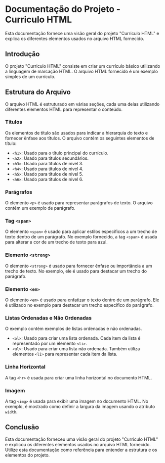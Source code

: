 # Documentação do Projeto - Curriculo HTML

Esta documentação fornece uma visão geral do projeto "Curriculo HTML" e explica os diferentes elementos usados no arquivo HTML fornecido.

## Introdução

O projeto "Curriculo HTML" consiste em criar um currículo básico utilizando a linguagem de marcação HTML. O arquivo HTML fornecido é um exemplo simples de um currículo.

## Estrutura do Arquivo

O arquivo HTML é estruturado em várias seções, cada uma delas utilizando diferentes elementos HTML para representar o conteúdo.

### Títulos

Os elementos de título são usados para indicar a hierarquia do texto e fornecer ênfase aos títulos. O arquivo contém os seguintes elementos de título:

- `<h1>`: Usado para o título principal do currículo.
- `<h2>`: Usado para títulos secundários.
- `<h3>`: Usado para títulos de nível 3.
- `<h4>`: Usado para títulos de nível 4.
- `<h5>`: Usado para títulos de nível 5.
- `<h6>`: Usado para títulos de nível 6.

### Parágrafos

O elemento `<p>` é usado para representar parágrafos de texto. O arquivo contém um exemplo de parágrafo.

### Tag `<span>`

O elemento `<span>` é usado para aplicar estilos específicos a um trecho de texto dentro de um parágrafo. No exemplo fornecido, a tag `<span>` é usada para alterar a cor de um trecho de texto para azul.

### Elemento `<strong>`

O elemento `<strong>` é usado para fornecer ênfase ou importância a um trecho de texto. No exemplo, ele é usado para destacar um trecho do parágrafo.

### Elemento `<em>`

O elemento `<em>` é usado para enfatizar o texto dentro de um parágrafo. Ele é utilizado no exemplo para destacar um trecho específico do parágrafo.

### Listas Ordenadas e Não Ordenadas

O exemplo contém exemplos de listas ordenadas e não ordenadas.

- `<ol>`: Usado para criar uma lista ordenada. Cada item da lista é representado por um elemento `<li>`.
- `<ul>`: Usado para criar uma lista não ordenada. Também utiliza elementos `<li>` para representar cada item da lista.

### Linha Horizontal

A tag `<hr>` é usada para criar uma linha horizontal no documento HTML.

### Imagem

A tag `<img>` é usada para exibir uma imagem no documento HTML. No exemplo, é mostrado como definir a largura da imagem usando o atributo `width`.

## Conclusão

Esta documentação forneceu uma visão geral do projeto "Curriculo HTML" e explicou os diferentes elementos usados no arquivo HTML fornecido. Utilize esta documentação como referência para entender a estrutura e os elementos do projeto.
